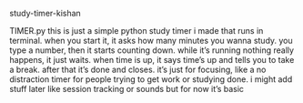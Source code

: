 study-timer-kishan

TIMER.py
this is just a simple python study timer i made that runs in terminal. when you start it, it asks how many minutes you wanna study. you type a number, then it starts counting down. while it’s running nothing really happens, it just waits. when time is up, it says time’s up and tells you to take a break. after that it’s done and closes. it’s just for focusing, like a no distraction timer for people trying to get work or studying done. i might add stuff later like session tracking or sounds but for now it’s basic
